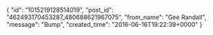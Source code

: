  {
   "id": "1015219128514019",
   "post_id": "462493170453287_480688621967075",
   "from_name": "Gee Randall",
   "message": "Bump",
   "created_time": "2016-06-16T19:22:39+0000"
 }
